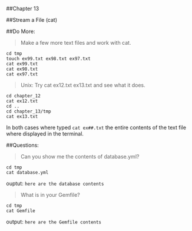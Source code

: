 ##Chapter 13

##Stream a File (cat)

##Do More:

> Make a few more text files and work with cat.

```
cd tmp
touch ex99.txt ex98.txt ex97.txt
cat ex99.txt
cat ex98.txt
cat ex97.txt
```

> Unix: Try cat ex12.txt ex13.txt and see what it does.

```
cd chapter_12
cat ex12.txt
cd ..
cd chapter_13/tmp
cat ex13.txt
```
In both cases where typed `cat ex##.txt` the entire contents of the 
text file where displayed in the terminal.


##Questions:

> Can you show me the contents of database.yml?

```
cd tmp
cat database.yml
```
ouptut: `here are the database contents`

> What is in your Gemfile?

```
cd tmp
cat Gemfile
```
output: `here are the Gemfile contents`
